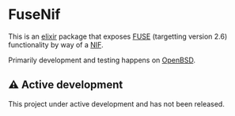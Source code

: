 # FuseNif
This is an [elixir](https://elixir-lang.org/) package that exposes [FUSE](https://en.wikipedia.org/wiki/Filesystem_in_Userspace) (targetting version 2.6) functionality by way of a [NIF](https://www.erlang.org/doc/system/nif.html).

Primarily development and testing happens on [OpenBSD](https://www.openbsd.org/).

## ⚠️ Active development
This project under active development and has not been released. 
